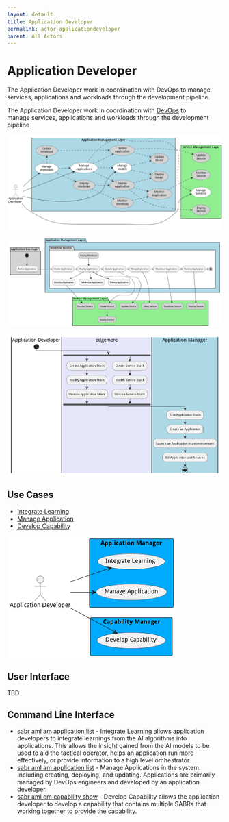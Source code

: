 ```yaml
---
layout: default
title: Application Developer
permalink: actor-applicationdeveloper
parent: All Actors
---
```

# Application Developer

The Application Developer work in coordination with DevOps to manage services, applications and workloads through the development pipeline.

The Application Developer work in coordination with [DevOps](/doc/actor/devops) to  
manage services, applications and workloads through the development pipeline

![UseCase](./UseCases.png)

![Activity](./Activity.png)

![Workflow](./Workflow.png)


## Use Cases

* [Integrate Learning](usecase-IntegrateLearning)
* [Manage Application](usecase-ManageApplication)
* [Develop Capability](usecase-DevelopCapability)


![Use Case Diagram](./UseCase.png)

## User Interface
TBD

## Command Line Interface
* [ sabr aml am application list](action--sabr-aml-am-application-list) - Integrate Learning allows application developers to integrate learnings from the AI algorithms into applications. This allows the insight gained from the AI models to be used to aid the tactical operator, helps an application run more effectively, or provide information to a high level orchestrator.
* [ sabr aml am application list](action--sabr-aml-am-application-list) - Manage Applications in the system. Including creating, deploying, and updating. Applications are primarily managed by DevOps engineers and developed by an application developer.
* [ sabr aml cm capability show](action--sabr-aml-cm-capability-show) - Develop Capability allows the application developer to develop a capability that contains multiple SABRs that working together to provide the capability.
